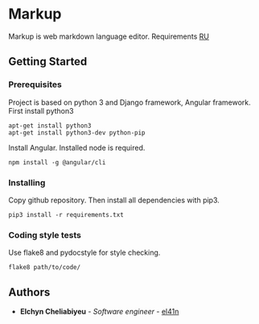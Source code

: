 # Markup

Markup is web markdown language editor. Requirements [RU](https://github.com/el41n/markup/blob/master/docs/SRS(RU).md)

## Getting Started

### Prerequisites

Project is based on python 3 and Django framework, Angular framework. First install python3

```
apt-get install python3
apt-get install python3-dev python-pip
```

Install Angular. Installed node is required.

```
npm install -g @angular/cli
```

### Installing

Copy github repository. Then install all dependencies with pip3.

```
pip3 install -r requirements.txt
```

### Coding style tests

Use flake8 and pydocstyle for style checking.

```
flake8 path/to/code/
```

## Authors

* **Elchyn Cheliabiyeu** - *Software engineer* - [el41n](https://github.com/el41n)
